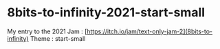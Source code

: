 # 8bits-to-infinity-2021-start-small

My entry to the 2021 Jam : [https://itch.io/jam/text-only-jam-2](8bits-to-infinity)
Theme : start-small
